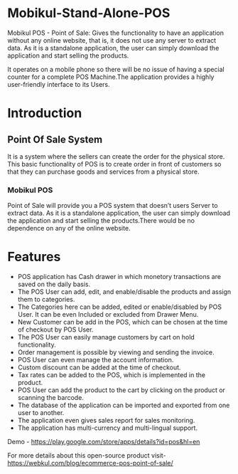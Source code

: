# Mobikul-Stand-Alone-POS
Mobikul POS - Point of Sale: Gives the functionality to have an application without any online website, that is, it does not use any server to extract data. As it is a standalone application, the user can simply download the application and start selling the products.

It operates on a mobile phone so there will be no issue of having a special counter for a complete POS Machine.The application provides a highly user-friendly interface to its Users.


# Introduction
## Point Of Sale System
It is a system where the sellers can create the order for the physical store. This basic functionality of POS is to create order in front of customers so that they can purchase goods and services from a physical store.

### Mobikul POS 
Point of Sale will provide you a POS system that doesn’t users Server to extract data. As it is a standalone application, the user can simply download the application and start selling the products.There would be no dependence on any of the online website.

# Features
- POS application has Cash drawer in which monetory transactions are saved on the daily basis.
- The POS User can add, edit, and enable/disable the products and assign them to categories.
- The Categories here can be added, edited or enable/disabled by POS User. It can be even Included or excluded from Drawer Menu.
- New Customer can be add in the POS, which can be chosen at the time of checkout by POS User.
- The POS User can easily manage customers by cart on hold functionality.
- Order management is possible by viewing and sending the invoice.
- POS User can even manage the account information.
- Custom discount can be added at the time of checkout.
- Tax rates can be added to the POS, which is implemented in the product.
- POS User can add the product to the cart by clicking on the product or scanning the barcode.
- The database of the application can be imported and exported from one user to another.
- The application even gives sales report for sales monitoring.
- The application has multi-currency and multi-lingual support.

Demo - https://play.google.com/store/apps/details?id=pos&hl=en

For more details about this open-source product visit- https://webkul.com/blog/ecommerce-pos-point-of-sale/
